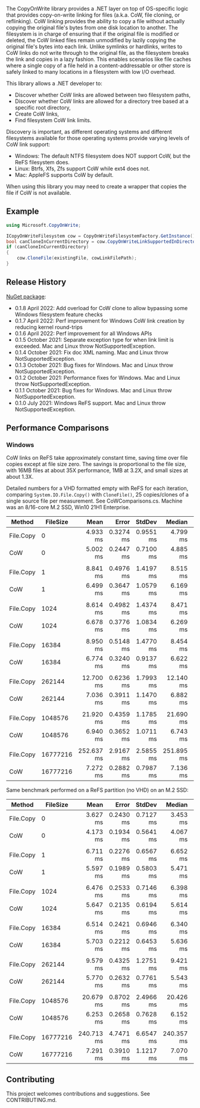 The CopyOnWrite library provides a .NET layer on top of OS-specific logic that provides copy-on-write linking for files (a.k.a. CoW, file cloning, or reflinking). CoW linking provides the ability to copy a file without actually copying the original file's bytes from one disk location to another. The filesystem is in charge of ensuring that if the original file is modified or deleted, the CoW linked files remain unmodified by lazily copying the original file's bytes into each link. Unlike symlinks or hardlinks, writes to CoW links do not write through to the original file, as the filesystem breaks the link and copies in a lazy fashion. This enables scenarios like file caches where a single copy of a file held in a content-addressable or other store is safely linked to many locations in a filesystem with low I/O overhead.

This library allows a .NET developer to:

* Discover whether CoW links are allowed between two filesystem paths,
* Discover whether CoW links are allowed for a directory tree based at a specific root directory,
* Create CoW links,
* Find filesystem CoW link limits.

Discovery is important, as different operating systems and different filesystems available for those operating systems provide varying levels of CoW link support:

* Windows: The default NTFS filesystem does NOT support CoW, but the ReFS filesystem does.
* Linux: Btrfs, Xfs, Zfs support CoW while ext4 does not.
* Mac: AppleFS supports CoW by default.

When using this library you may need to create a wrapper that copies the file if CoW is not available.


## Example
```c#
using Microsoft.CopyOnWrite;

ICopyOnWriteFilesystem cow = CopyOnWriteFilesystemFactory.GetInstance();
bool canCloneInCurrentDirectory = cow.CopyOnWriteLinkSupportedInDirectoryTree(Environment.CurrentDirectory);
if (canCloneInCurrentDirectory)
{
    cow.CloneFile(existingFile, cowLinkFilePath);
}
```


## Release History
[NuGet package](https://www.nuget.org/packages/CopyOnWrite):

* 0.1.8 April 2022: Add overload for CoW clone to allow bypassing some Windows filesystem feature checks
* 0.1.7 April 2022: Perf improvement for Windows CoW link creation by reducing kernel round-trips
* 0.1.6 April 2022: Perf improvement for all Windows APIs
* 0.1.5 October 2021: Separate exception type for when link limit is exceeded. Mac and Linux throw NotSupportedException.
* 0.1.4 October 2021: Fix doc XML naming. Mac and Linux throw NotSupportedException.
* 0.1.3 October 2021: Bug fixes for Windows. Mac and Linux throw NotSupportedException.
* 0.1.2 October 2021: Performance fixes for Windows. Mac and Linux throw NotSupportedException.
* 0.1.1 October 2021: Bug fixes for Windows. Mac and Linux throw NotSupportedException.
* 0.1.0 July 2021: Windows ReFS support. Mac and Linux throw NotSupportedException.


## Performance Comparisons

### Windows
CoW links on ReFS take approximately constant time, saving time over file copies except at file size zero. The savings is proportional to the file size, with 16MB files at about 35X performance, 1MB at 3.2X, and small sizes at about 1.3X.

Detailed numbers for a VHD formatted empty with ReFS for each iteration, comparing `System.IO.File.Copy()` with `CloneFile()`, 25 copies/clones of a single source file per measurement. See CoWComparisons.cs. Machine was an 8/16-core M.2 SSD, Win10 21H1 Enterprise.

|    Method | FileSize |       Mean |     Error |    StdDev |     Median | Ratio | RatioSD |
|---------- |--------- |-----------:|----------:|----------:|-----------:|------:|--------:|
| File.Copy |        0 |   4.933 ms | 0.3274 ms | 0.9551 ms |   4.799 ms |  1.00 |    0.00 |
|       CoW |        0 |   5.002 ms | 0.2447 ms | 0.7100 ms |   4.885 ms |  1.04 |    0.21 |
|           |          |            |           |           |            |       |         |
| File.Copy |        1 |   8.841 ms | 0.4976 ms | 1.4197 ms |   8.515 ms |  1.00 |    0.00 |
|       CoW |        1 |   6.499 ms | 0.3647 ms | 1.0579 ms |   6.169 ms |  0.75 |    0.13 |
|           |          |            |           |           |            |       |         |
| File.Copy |     1024 |   8.614 ms | 0.4982 ms | 1.4374 ms |   8.471 ms |  1.00 |    0.00 |
|       CoW |     1024 |   6.678 ms | 0.3776 ms | 1.0834 ms |   6.269 ms |  0.79 |    0.14 |
|           |          |            |           |           |            |       |         |
| File.Copy |    16384 |   8.950 ms | 0.5148 ms | 1.4770 ms |   8.454 ms |  1.00 |    0.00 |
|       CoW |    16384 |   6.774 ms | 0.3240 ms | 0.9137 ms |   6.622 ms |  0.77 |    0.12 |
|           |          |            |           |           |            |       |         |
| File.Copy |   262144 |  12.700 ms | 0.6236 ms | 1.7993 ms |  12.140 ms |  1.00 |    0.00 |
|       CoW |   262144 |   7.036 ms | 0.3911 ms | 1.1470 ms |   6.882 ms |  0.56 |    0.10 |
|           |          |            |           |           |            |       |         |
| File.Copy |  1048576 |  21.920 ms | 0.4359 ms | 1.1785 ms |  21.690 ms |  1.00 |    0.00 |
|       CoW |  1048576 |   6.940 ms | 0.3652 ms | 1.0711 ms |   6.743 ms |  0.32 |    0.05 |
|           |          |            |           |           |            |       |         |
| File.Copy | 16777216 | 252.637 ms | 2.9167 ms | 2.5855 ms | 251.895 ms |  1.00 |    0.00 |
|       CoW | 16777216 |   7.272 ms | 0.2882 ms | 0.7987 ms |   7.136 ms |  0.03 |    0.00 |

Same benchmark performed on a ReFS partition (no VHD) on an M.2 SSD:

|    Method | FileSize |       Mean |     Error |    StdDev |     Median | Ratio | RatioSD |
|---------- |--------- |-----------:|----------:|----------:|-----------:|------:|--------:|
| File.Copy |        0 |   3.627 ms | 0.2430 ms | 0.7127 ms |   3.453 ms |  1.00 |    0.00 |
|       CoW |        0 |   4.173 ms | 0.1934 ms | 0.5641 ms |   4.067 ms |  1.19 |    0.27 |
|           |          |            |           |           |            |       |         |
| File.Copy |        1 |   6.711 ms | 0.2276 ms | 0.6567 ms |   6.652 ms |  1.00 |    0.00 |
|       CoW |        1 |   5.597 ms | 0.1989 ms | 0.5803 ms |   5.471 ms |  0.84 |    0.12 |
|           |          |            |           |           |            |       |         |
| File.Copy |     1024 |   6.476 ms | 0.2533 ms | 0.7146 ms |   6.398 ms |  1.00 |    0.00 |
|       CoW |     1024 |   5.647 ms | 0.2135 ms | 0.6194 ms |   5.614 ms |  0.89 |    0.14 |
|           |          |            |           |           |            |       |         |
| File.Copy |    16384 |   6.514 ms | 0.2421 ms | 0.6946 ms |   6.340 ms |  1.00 |    0.00 |
|       CoW |    16384 |   5.703 ms | 0.2212 ms | 0.6453 ms |   5.636 ms |  0.88 |    0.12 |
|           |          |            |           |           |            |       |         |
| File.Copy |   262144 |   9.579 ms | 0.4325 ms | 1.2751 ms |   9.421 ms |  1.00 |    0.00 |
|       CoW |   262144 |   5.770 ms | 0.2632 ms | 0.7761 ms |   5.543 ms |  0.61 |    0.12 |
|           |          |            |           |           |            |       |         |
| File.Copy |  1048576 |  20.679 ms | 0.8702 ms | 2.4966 ms |  20.426 ms |  1.00 |    0.00 |
|       CoW |  1048576 |   6.253 ms | 0.2658 ms | 0.7628 ms |   6.152 ms |  0.31 |    0.05 |
|           |          |            |           |           |            |       |         |
| File.Copy | 16777216 | 240.713 ms | 4.7471 ms | 6.6547 ms | 240.357 ms |  1.00 |    0.00 |
|       CoW | 16777216 |   7.291 ms | 0.3910 ms | 1.1217 ms |   7.070 ms |  0.03 |    0.01 |

## Contributing
This project welcomes contributions and suggestions. See CONTRIBUTING.md.
